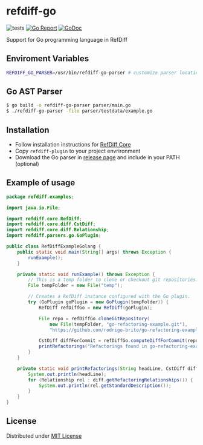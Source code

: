 # refdiff-go

![tests](https://github.com/rodrigo-brito/go-ast-parser/workflows/tests/badge.svg)
[![Go Report](https://goreportcard.com/badge/github.com/rodrigo-brito/go-ast-parser)](https://goreportcard.com/report/github.com/rodrigo-brito/go-ast-parser)
[![GoDoc](https://godoc.org/github.com/rodrigo-brito/go-ast-parser?status.svg)](https://godoc.org/github.com/rodrigo-brito/go-ast-parser)

Support for Go programming language in RefDiff

## Enviroment Variables

```bash
REFDIFF_GO_PARSER=/usr/bin/refdiff-go-parser # customize parser location
```

## Go AST Parser

```bash
$ go build -o refdiff-go-parser parser/main.go
$ ./refdiff-go-parser -file parser/testdata/example.go
```

## Installation

- Follow installation instructions for [RefDiff Core](https://github.com/aserg-ufmg/RefDiff)
- Copy `refdiff-plugin` to your project envrironment
- Download the Go parser in [release page](https://github.com/rodrigo-brito/refdiff-go/releases) and include in your PATH (optional)

## Example of usage

```java
package refdiff.examples;

import java.io.File;

import refdiff.core.RefDiff;
import refdiff.core.diff.CstDiff;
import refdiff.core.diff.Relationship;
import refdiff.parsers.go.GoPlugin;

public class RefDiffExampleGolang {
	public static void main(String[] args) throws Exception {
		runExample();
	}

	private static void runExample() throws Exception {
		// This is a temp folder to clone or checkout git repositories.
		File tempFolder = new File("temp");

		// Creates a RefDiff instance configured with the Go plugin.
		try (GoPlugin goPlugin = new GoPlugin(tempFolder)) {
			RefDiff refDiffGo = new RefDiff(goPlugin);

			File repo = refDiffGo.cloneGitRepository(
				new File(tempFolder, "go-refactoring-example.git"),
				"https://github.com/rodrigo-brito/go-refactoring-example.git");

			CstDiff diffForCommit = refDiffGo.computeDiffForCommit(repo, "2a2bc542e3b9ea549936556c08ebeaaf7e98adbc");
			printRefactorings("Refactorings found in go-refactoring-example 2a2bc542e3b9ea549936556c08ebeaaf7e98adbc", diffForCommit);
		}
	}

	private static void printRefactorings(String headLine, CstDiff diff) {
		System.out.println(headLine);
		for (Relationship rel : diff.getRefactoringRelationships()) {
			System.out.println(rel.getStandardDescription());
		}
	}
}
```

## License

Distributed under [MIT License](LICENSE)

